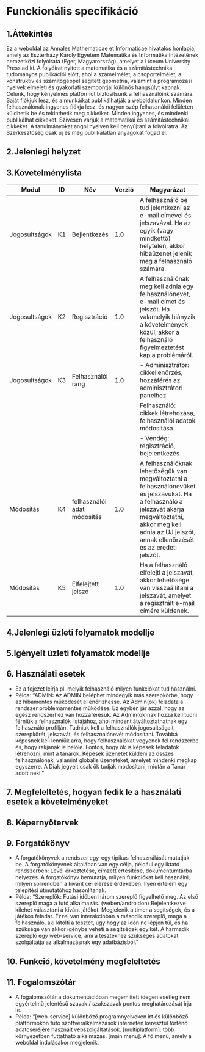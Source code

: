 # Funckionális specifikáció

## 1.Áttekintés
Ez a weboldal az Annales Mathematicae et Informaticae hivatalos honlapja, amely az Eszterházy Károly Egyetem Matematika és Informatika Intézetének nemzetközi folyóirata (Eger, Magyarország), amelyet a Líceum University Press ad ki. A folyóirat nyitott a matematika és a számítástechnika tudományos publikációi előtt, ahol a számelmélet, a csoportelmélet, a konstruktív és számítógéppel segített geometria, valamint a programozási nyelvek elméleti és gyakorlati szempontjai különös hangsúlyt kapnak. Célunk, hogy kényelmes platformot biztosítsunk a felhasználóink számára. Saját fiókjuk lesz, és a munkáikat publikálhatják a weboldalunkon. Minden felhasználónak ingyenes fiókja lesz, és nagyon szép felhasználói felületen küldhetik be és tekinthetik meg cikkeiket. Minden ingyenes, és mindenki publikálhat cikkeket. Szívesen várjuk a matematikai és számítástechnikai cikkeket. A tanulmányokat angol nyelven kell benyújtani a folyóiratra. Az Szerkesztőség csak új és még publikálatlan anyagokat fogad el.

## 2.Jelenlegi helyzet  



## 3.Követelménylista
| Modul  | ID  | Név |  Verzió | Magyarázat |
|---|---|---|---|---|
| Jogosultságok  | K1  | Bejlentkezés | 1.0  | A felhasználó be tud jelentkezni az e-mail címével és jelszavával. Ha az egyik (vagy mindkettő) helytelen, akkor hibaüzenet jelenik meg a felhasználó számára.  |
| Jogosultságok | K2 | Regisztráció |  1.0 | A felhasználónak meg kell adnia egy felhasználónevet, e-mail címet és jelszót. Ha valamelyik hiányzik a követelmények közül, akkor a felhasználó figyelmeztetést kap a problémáról. |
| Jogosultságok | K3 | Felhasználói rang |  1.0 | - Adminisztrátor: cikkellenőrzés, hozzáférés az adminisztrátori panelhez<br> |
| | | | |  Felhasználó: cikkek létrehozása, felhasználói adatok módosítása<br> |
| | | | | - Vendég: regisztráció, bejelentkezés |
| Módosítás | K4 | felhasználói adat módosítás |  1.0 | A felhasználóknak lehetőségük van megváltoztatni a felhasználónevüket és jelszavukat. Ha a felhasználó a jelszavát akarja megváltoztatni, akkor meg kell adnia az ÚJ jelszót, annak ellenőrzését és az eredeti jelszót. |
| Módosítás | K5 | Elfelejtett jelszó |  1.0 | Ha a felhasználó elfelejti a jelszavát, akkor lehetősége van visszaállítani a jelszavát, amelyet a regisztrált e-mail címére küldenek. |


## 4.Jelenlegi üzleti folyamatok modellje



## 5.Igényelt üzleti folyamatok modellje



## 6. Használati esetek
- Ez a fejezet leírja pl. melyik felhasználó milyen funkciókat tud használni. 
- Példa: “ADMIN: Az ADMIN beléphet mindegyik más szerepkörbe, hogy az hibamentes működését ellenőrizhesse. Az Admin(ok) feladata a rendszer problémamentes működése. Ez egyben jár azzal, hogy az egész rendszerhez van hozzáférésük. Az Admin(ok)nak hozzá kell tudni férniük a felhasználók listájához, ahol mindent átváltoztathatnak egy felhasználó profilján. Tudniuk kell a felhasználók jogosultságait, szerepkörét, jelszavát, és felhasználónevét módosítani. Továbbá képesnek kell lenniük arra, hogy felhasználókat vegyenek fel rendszerbe és, hogy rakjanak le belőle. Fontos, hogy ők is képesek feladatok létrehozni, mint a tanárok. Képesek üzenetet küldeni az összes felhasználónak, valamint globális üzeneteket, amelyet mindenki megkap egyszerre. A Diák jegyeit csak ők tudják módosítani, miután a Tanár adott neki.”


## 7. Megfeleltetés, hogyan fedik le a használati esetek a követelményeket



## 8. Képernyőtervek



## 9. Forgatókönyv
- A forgatókönyvek a rendszer egy-egy tipikus felhasználását mutatják be. A forgatókönyvnek általában van egy célja, például egy iktató rendszerben: Levél érkeztetése, címzett értesítése, dokumentumtárba helyezés. A forgatókönyv bemutatja, milyen funkciókat kell használni, milyen sorrendben a kívánt cél elérése érdekében. Ilyen értelem egy telepítési útmutatóhoz hasonlítanak.
- Példa: “Szereplők: Futási időben három szereplő figyelhető meg. Az első szereplő maga a futó alkalmazás. (weben/androidon) Bejelentkezve kilehet választani a kívánt játékot. Megjelenik a timer a segítségek, és a játékos feladat. Ezzel van interakcióban a második szereplő, maga a felhasználó, aki kitölti a tesztet, úgy hogy az időn ne lépjen túl, és ha szüksége van akkor igénybe veheti a segítségek egyikét. A harmadik szereplő egy web-service, ami a tesztekhez szükséges adatokat szolgáltatja az alkalmazásnak egy adatbázisból.”


## 10. Funkció, követelmény megfeleltetés



## 11. Fogalomszótár

- A fogalomszótár a dokumentációban megemlített idegen esetleg
nem egyértelmű jelentésű szavak / szakszavak pontos
meghatározását írja le.
- Példa: “[web-service]:különböző programnyelveken írt és különböző
platformokon futó szoftveralkalmazások interneten keresztül történő
adatcseréjére használt vebszolgáltatások.
[multiplatform]: több környezetben futtatható alkalmazás.
[main menu]: A fő menü, amely a weboldal indulásakor megjelenik.

